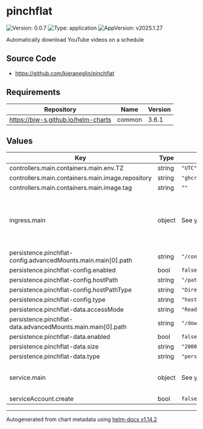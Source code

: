 # pinchflat

![Version: 0.0.7](https://img.shields.io/badge/Version-0.0.7-informational?style=flat-square) ![Type: application](https://img.shields.io/badge/Type-application-informational?style=flat-square) ![AppVersion: v2025.1.27](https://img.shields.io/badge/AppVersion-v2025.1.27-informational?style=flat-square)

Automatically download YouTube videos on a schedule

## Source Code

* <https://github.com/kieraneglin/pinchflat>

## Requirements

| Repository | Name | Version |
|------------|------|---------|
| https://bjw-s.github.io/helm-charts | common | 3.6.1 |

## Values

| Key | Type | Default | Description |
|-----|------|---------|-------------|
| controllers.main.containers.main.env.TZ | string | `"UTC"` |  |
| controllers.main.containers.main.image.repository | string | `"ghcr.io/kieraneglin/pinchflat"` |  |
| controllers.main.containers.main.image.tag | string | `""` |  |
| ingress.main | object | See [values.yaml](./values.yaml) | Enable and configure ingress settings for the chart under this key. |
| persistence.pinchflat-config.advancedMounts.main.main[0].path | string | `"/config"` |  |
| persistence.pinchflat-config.enabled | bool | `false` |  |
| persistence.pinchflat-config.hostPath | string | `"/path/to/your/config/pinchflat"` |  |
| persistence.pinchflat-config.hostPathType | string | `"DirectoryOrCreate"` |  |
| persistence.pinchflat-config.type | string | `"hostPath"` |  |
| persistence.pinchflat-data.accessMode | string | `"ReadWriteMany"` |  |
| persistence.pinchflat-data.advancedMounts.main.main[0].path | string | `"/downloads"` |  |
| persistence.pinchflat-data.enabled | bool | `false` |  |
| persistence.pinchflat-data.size | string | `"2000Gi"` |  |
| persistence.pinchflat-data.type | string | `"persistentVolumeClaim"` |  |
| service.main | object | See [values.yaml](./values.yaml) | Configures service settings for the chart. |
| serviceAccount.create | bool | `false` |  |

----------------------------------------------
Autogenerated from chart metadata using [helm-docs v1.14.2](https://github.com/norwoodj/helm-docs/releases/v1.14.2)
